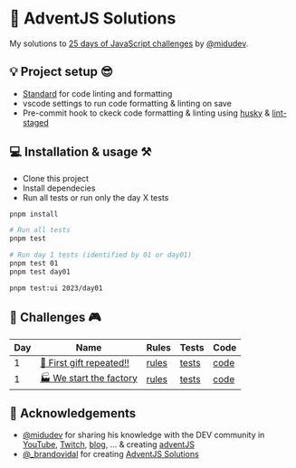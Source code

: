 # 🎅 AdventJS Solutions

My solutions to [25 days of JavaScript challenges](https://adventjs.dev/) by [@midudev](https://twitter.com/midudev).

## 💡 Project setup 😎

- [Standard](https://standardjs.com/) for code linting and formatting
- vscode settings to run code formatting & linting on save
- Pre-commit hook to ckeck code formatting & linting using [husky](https://typicode.github.io/husky/) & [lint-staged](https://github.com/okonet/lint-staged)

## 💻️ Installation & usage ⚒️

- Clone this project
- Install dependecies
- Run all tests or run only the day X tests

```bash
pnpm install

# Run all tests
pnpm test

# Run day 1 tests (identified by 01 or day01)
pnpm test 01
pnpm test day01

pnpm test:ui 2023/day01
```

## 🚀 Challenges 🎮

| Day | Name                                          | Rules                                           | Tests                          | Code                     |
| --- | --------------------------------------------- | ----------------------------------------------- | ------------------------------ | ------------------------ |
| 1   | [🎁 First gift repeated!!](./day01/README.md) | [rules](https://adventjs.dev/challenges/2023/1) | [tests](./day01/index.test.js) | [code](./day01/index.js) |
| 1   | [🏭 We start the factory](./day02/README.md) | [rules](https://adventjs.dev/challenges/2023/2) | [tests](./day02/index.test.js) | [code](./day02/index.js) |

## 💯 Acknowledgements

- [@midudev](https://twitter.com/midudev) for sharing his knowledge with the DEV community in [YouTube](https://midu.tube/), [Twitch](https://midu.live/), [blog](https://midu.dev/), ... & creating [adventJS](https://adventjs.dev/)
- [@\_brandovidal](https://twitter.com/_brandovidal) for creating [AdventJS Solutions](https://github.com/brandovidal/adventjs)
